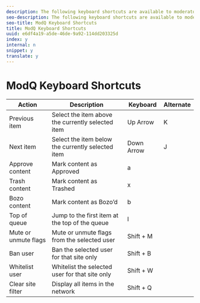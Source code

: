 ```yaml
---
description: The following keyboard shortcuts are available to moderators in ModQ.
seo-description: The following keyboard shortcuts are available to moderators in ModQ.
seo-title: ModQ Keyboard Shortcuts
title: ModQ Keyboard Shortcuts
uuid: e6df4a19-a5de-46de-9a92-114dd203325d
index: y
internal: n
snippet: y
translate: y
---
```


# ModQ Keyboard Shortcuts


| Action |Description |Keyboard |Alternate |
|---|---|---|---|
| Previous item |Select the item above the currently selected item |Up Arrow |K |
| Next item |Select the item below the currently selected item |Down Arrow |J |
| Approve content |Mark content as Approved |a | |
| Trash content |Mark content as Trashed |x | |
| Bozo content |Mark content as Bozo’d |b | |
| Top of queue |Jump to the first item at the top of the queue |l | |
| Mute or unmute flags |Mute or unmute flags from the selected user |Shift + M | |
| Ban user |Ban the selected user for that site only |Shift + B | |
| Whitelist user |Whitelist the selected user for that site only |Shift + W | |
| Clear site filter |Display all items in the network |Shift + Q | |

